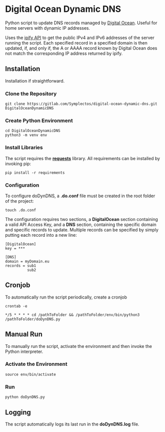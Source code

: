 # Digital Ocean Dynamic DNS
Python script to update DNS records managed by [Digital Ocean](https://digitealocean.com). Useful for home servers with dynamic IP addresses.

Uses the [ipify API](https://www.ipify.org/) to get the public IPv4 and IPv6 addresses of the server running the script.
Each specified record in a specified domain is then updated, if, and only if, the A or AAAA record known by Digital
Ocean does not match the corresponding IP address returned by ipify.

## Installation
Installation if straightforward.

### Clone the Repository
```
git clone https://gitlab.com/Symplectos/digital-ocean-dynamic-dns.git DigitalOceanDynamicDNS
```

### Create Python Environment
```
cd DigitalOceanDynamicDNS
python3 -m venv env
```

### Install Libraries
The script requires the **[requests](https://2.python-requests.org/en/master/)** library. All requirements can be
installed by invoking pip:

```
pip install -r requirements
```

### Configuration
To configure doDynDNS, a **.do.conf** file must be created in the root folder of the project:

```
touch .do.conf
```

The configuration requires two sections, a **DigitalOcean** section containing a valid API Access Key,
and a **DNS** section, containing the specific domain and specific records to update. Multiple records can be specified
by simply putting each record into a new line:

```
[DigitalOcean]
key = ***

[DNS]
domain = myDomain.eu
records = sub1
          sub2
```

## Cronjob
To automatically run the script periodically, create a cronjob
```
crontab -e
```

```
*/5 * * * * cd /pathToFolder && /pathToFolder/env/bin/python3 /pathToFolder/doDynDNS.py
```

## Manual Run
To manually run the script, activate the environment and then invoke the Python interpreter.

### Activate the Environment
```
source env/bin/activate
```

### Run
```
python doDynDNS.py
```

## Logging
The script automatically logs its last run in the **doDynDNS.log** file.